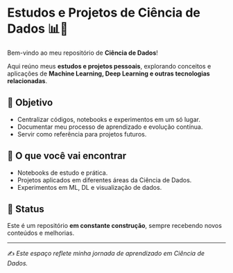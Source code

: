 # Estudos e Projetos de Ciência de Dados 📊🤖

Bem-vindo ao meu repositório de **Ciência de Dados**!  

Aqui reúno meus **estudos e projetos pessoais**, explorando conceitos e aplicações de **Machine Learning, Deep Learning e outras tecnologias relacionadas**.  

## 🚀 Objetivo
- Centralizar códigos, notebooks e experimentos em um só lugar.  
- Documentar meu processo de aprendizado e evolução contínua.  
- Servir como referência para projetos futuros.  

## 📂 O que você vai encontrar
- Notebooks de estudo e prática.  
- Projetos aplicados em diferentes áreas da Ciência de Dados.  
- Experimentos em ML, DL e visualização de dados.  

## 🔄 Status
Este é um repositório **em constante construção**, sempre recebendo novos conteúdos e melhorias.  

---
✍️ *Este espaço reflete minha jornada de aprendizado em Ciência de Dados.*
